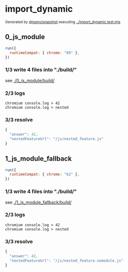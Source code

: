 # import_dynamic

<sub>
  Generated by <a href="https://github.com/jsenv/core/tree/main/packages/independent/snapshot">@jsenv/snapshot</a> executing <a href="../import_dynamic.test.mjs">../import_dynamic.test.mjs</a>
</sub>

## 0_js_module

```js
run({
  runtimeCompat: { chrome: "89" },
})
```

### 1/3 write 4 files into "./build/"

see [./0_js_module/build/](./0_js_module/build/)

### 2/3 logs

```console
chromium console.log > 42
chromium console.log > nested
```

### 3/3 resolve

```js
{
  "answer": 42,
  "nestedFeatureUrl": "/js/nested_feature.js"
}
```

## 1_js_module_fallback

```js
run({
  runtimeCompat: { chrome: "62" },
})
```

### 1/3 write 4 files into "./build/"

see [./1_js_module_fallback/build/](./1_js_module_fallback/build/)

### 2/3 logs

```console
chromium console.log > 42
chromium console.log > nested
```

### 3/3 resolve

```js
{
  "answer": 42,
  "nestedFeatureUrl": "/js/nested_feature.nomodule.js"
}
```